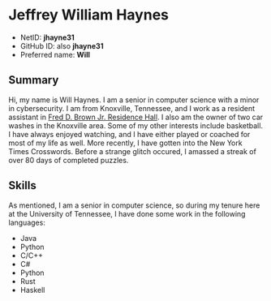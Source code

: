 Jeffrey William Haynes
======================
- NetID: **jhayne31**
- GitHub ID: also **jhayne31**
- Preferred name: **Will**

Summary
-------
Hi, my name is Will Haynes. I am a senior in computer science with a minor in cybersecurity. I am from Knoxville, Tennessee, and I work as a resident assistant in [Fred D. Brown Jr. Residence Hall](https://studentlife.utk.edu/housing/housing-options/hall-styles/brown-hall/). I also am the owner of two car washes in the Knoxville area. Some of my other interests include basketball. I have always enjoyed watching, and I have either played or coached for most of my life as well. More recently, I have gotten into the New York Times Crosswords. Before a strange glitch occured, I amassed a streak of over 80 days of completed puzzles.

Skills
------
As mentioned, I am a senior in computer science, so during my tenure here at the University of Tennessee, I have done some work in the following languages:
- Java
- Python
- C/C++
- C#
- Python
- Rust
- Haskell